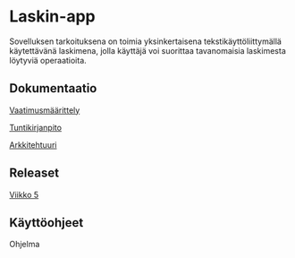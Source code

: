 ﻿# Laskin-app

Sovelluksen tarkoituksena on toimia yksinkertaisena tekstikäyttöliittymällä käytettävänä laskimena, jolla käyttäjä voi suorittaa tavanomaisia laskimesta löytyviä operaatioita.

## Dokumentaatio

[Vaatimusmäärittely](https://github.com/014587289/otm-harjoitustyo/blob/master/dokumentaatio/vaatimusm%C3%A4%C3%A4rittely.md)

[Tuntikirjanpito](https://github.com/014587289/otm-harjoitustyo/blob/master/dokumentaatio/Tuntikirjanpito.md)

[Arkkitehtuuri](https://github.com/014587289/otm-harjoitustyo/blob/master/dokumentaatio/arkkitehtuuri.md)

## Releaset

[Viikko 5](https://github.com/014587289/otm-harjoitustyo/releases/tag/0.1)

## Käyttöohjeet

Ohjelma






